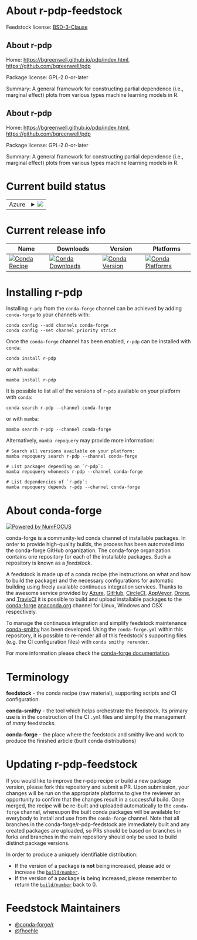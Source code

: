 About r-pdp-feedstock
=====================

Feedstock license: [BSD-3-Clause](https://github.com/conda-forge/r-pdp-feedstock/blob/main/LICENSE.txt)


About r-pdp
-----------

Home: https://bgreenwell.github.io/pdp/index.html, https://github.com/bgreenwell/pdp

Package license: GPL-2.0-or-later

Summary: A general framework for constructing partial dependence (i.e.,  marginal effect) plots from various types machine learning models in R.

About r-pdp
-----------

Home: https://bgreenwell.github.io/pdp/index.html, https://github.com/bgreenwell/pdp

Package license: GPL-2.0-or-later

Summary: A general framework for constructing partial dependence (i.e.,  marginal effect) plots from various types machine learning models in R.

Current build status
====================


<table>
    
  <tr>
    <td>Azure</td>
    <td>
      <details>
        <summary>
          <a href="https://dev.azure.com/conda-forge/feedstock-builds/_build/latest?definitionId=7155&branchName=main">
            <img src="https://dev.azure.com/conda-forge/feedstock-builds/_apis/build/status/r-pdp-feedstock?branchName=main">
          </a>
        </summary>
        <table>
          <thead><tr><th>Variant</th><th>Status</th></tr></thead>
          <tbody><tr>
              <td>linux_64_r_base4.3</td>
              <td>
                <a href="https://dev.azure.com/conda-forge/feedstock-builds/_build/latest?definitionId=7155&branchName=main">
                  <img src="https://dev.azure.com/conda-forge/feedstock-builds/_apis/build/status/r-pdp-feedstock?branchName=main&jobName=linux&configuration=linux%20linux_64_r_base4.3" alt="variant">
                </a>
              </td>
            </tr><tr>
              <td>linux_64_r_base4.4</td>
              <td>
                <a href="https://dev.azure.com/conda-forge/feedstock-builds/_build/latest?definitionId=7155&branchName=main">
                  <img src="https://dev.azure.com/conda-forge/feedstock-builds/_apis/build/status/r-pdp-feedstock?branchName=main&jobName=linux&configuration=linux%20linux_64_r_base4.4" alt="variant">
                </a>
              </td>
            </tr><tr>
              <td>osx_64_r_base4.3</td>
              <td>
                <a href="https://dev.azure.com/conda-forge/feedstock-builds/_build/latest?definitionId=7155&branchName=main">
                  <img src="https://dev.azure.com/conda-forge/feedstock-builds/_apis/build/status/r-pdp-feedstock?branchName=main&jobName=osx&configuration=osx%20osx_64_r_base4.3" alt="variant">
                </a>
              </td>
            </tr><tr>
              <td>osx_64_r_base4.4</td>
              <td>
                <a href="https://dev.azure.com/conda-forge/feedstock-builds/_build/latest?definitionId=7155&branchName=main">
                  <img src="https://dev.azure.com/conda-forge/feedstock-builds/_apis/build/status/r-pdp-feedstock?branchName=main&jobName=osx&configuration=osx%20osx_64_r_base4.4" alt="variant">
                </a>
              </td>
            </tr><tr>
              <td>osx_arm64_r_base4.3</td>
              <td>
                <a href="https://dev.azure.com/conda-forge/feedstock-builds/_build/latest?definitionId=7155&branchName=main">
                  <img src="https://dev.azure.com/conda-forge/feedstock-builds/_apis/build/status/r-pdp-feedstock?branchName=main&jobName=osx&configuration=osx%20osx_arm64_r_base4.3" alt="variant">
                </a>
              </td>
            </tr><tr>
              <td>osx_arm64_r_base4.4</td>
              <td>
                <a href="https://dev.azure.com/conda-forge/feedstock-builds/_build/latest?definitionId=7155&branchName=main">
                  <img src="https://dev.azure.com/conda-forge/feedstock-builds/_apis/build/status/r-pdp-feedstock?branchName=main&jobName=osx&configuration=osx%20osx_arm64_r_base4.4" alt="variant">
                </a>
              </td>
            </tr><tr>
              <td>win_64_r_base4.3</td>
              <td>
                <a href="https://dev.azure.com/conda-forge/feedstock-builds/_build/latest?definitionId=7155&branchName=main">
                  <img src="https://dev.azure.com/conda-forge/feedstock-builds/_apis/build/status/r-pdp-feedstock?branchName=main&jobName=win&configuration=win%20win_64_r_base4.3" alt="variant">
                </a>
              </td>
            </tr><tr>
              <td>win_64_r_base4.4</td>
              <td>
                <a href="https://dev.azure.com/conda-forge/feedstock-builds/_build/latest?definitionId=7155&branchName=main">
                  <img src="https://dev.azure.com/conda-forge/feedstock-builds/_apis/build/status/r-pdp-feedstock?branchName=main&jobName=win&configuration=win%20win_64_r_base4.4" alt="variant">
                </a>
              </td>
            </tr>
          </tbody>
        </table>
      </details>
    </td>
  </tr>
</table>

Current release info
====================

| Name | Downloads | Version | Platforms |
| --- | --- | --- | --- |
| [![Conda Recipe](https://img.shields.io/badge/recipe-r--pdp-green.svg)](https://anaconda.org/conda-forge/r-pdp) | [![Conda Downloads](https://img.shields.io/conda/dn/conda-forge/r-pdp.svg)](https://anaconda.org/conda-forge/r-pdp) | [![Conda Version](https://img.shields.io/conda/vn/conda-forge/r-pdp.svg)](https://anaconda.org/conda-forge/r-pdp) | [![Conda Platforms](https://img.shields.io/conda/pn/conda-forge/r-pdp.svg)](https://anaconda.org/conda-forge/r-pdp) |

Installing r-pdp
================

Installing `r-pdp` from the `conda-forge` channel can be achieved by adding `conda-forge` to your channels with:

```
conda config --add channels conda-forge
conda config --set channel_priority strict
```

Once the `conda-forge` channel has been enabled, `r-pdp` can be installed with `conda`:

```
conda install r-pdp
```

or with `mamba`:

```
mamba install r-pdp
```

It is possible to list all of the versions of `r-pdp` available on your platform with `conda`:

```
conda search r-pdp --channel conda-forge
```

or with `mamba`:

```
mamba search r-pdp --channel conda-forge
```

Alternatively, `mamba repoquery` may provide more information:

```
# Search all versions available on your platform:
mamba repoquery search r-pdp --channel conda-forge

# List packages depending on `r-pdp`:
mamba repoquery whoneeds r-pdp --channel conda-forge

# List dependencies of `r-pdp`:
mamba repoquery depends r-pdp --channel conda-forge
```


About conda-forge
=================

[![Powered by
NumFOCUS](https://img.shields.io/badge/powered%20by-NumFOCUS-orange.svg?style=flat&colorA=E1523D&colorB=007D8A)](https://numfocus.org)

conda-forge is a community-led conda channel of installable packages.
In order to provide high-quality builds, the process has been automated into the
conda-forge GitHub organization. The conda-forge organization contains one repository
for each of the installable packages. Such a repository is known as a *feedstock*.

A feedstock is made up of a conda recipe (the instructions on what and how to build
the package) and the necessary configurations for automatic building using freely
available continuous integration services. Thanks to the awesome service provided by
[Azure](https://azure.microsoft.com/en-us/services/devops/), [GitHub](https://github.com/),
[CircleCI](https://circleci.com/), [AppVeyor](https://www.appveyor.com/),
[Drone](https://cloud.drone.io/welcome), and [TravisCI](https://travis-ci.com/)
it is possible to build and upload installable packages to the
[conda-forge](https://anaconda.org/conda-forge) [anaconda.org](https://anaconda.org/)
channel for Linux, Windows and OSX respectively.

To manage the continuous integration and simplify feedstock maintenance
[conda-smithy](https://github.com/conda-forge/conda-smithy) has been developed.
Using the ``conda-forge.yml`` within this repository, it is possible to re-render all of
this feedstock's supporting files (e.g. the CI configuration files) with ``conda smithy rerender``.

For more information please check the [conda-forge documentation](https://conda-forge.org/docs/).

Terminology
===========

**feedstock** - the conda recipe (raw material), supporting scripts and CI configuration.

**conda-smithy** - the tool which helps orchestrate the feedstock.
                   Its primary use is in the construction of the CI ``.yml`` files
                   and simplify the management of *many* feedstocks.

**conda-forge** - the place where the feedstock and smithy live and work to
                  produce the finished article (built conda distributions)


Updating r-pdp-feedstock
========================

If you would like to improve the r-pdp recipe or build a new
package version, please fork this repository and submit a PR. Upon submission,
your changes will be run on the appropriate platforms to give the reviewer an
opportunity to confirm that the changes result in a successful build. Once
merged, the recipe will be re-built and uploaded automatically to the
`conda-forge` channel, whereupon the built conda packages will be available for
everybody to install and use from the `conda-forge` channel.
Note that all branches in the conda-forge/r-pdp-feedstock are
immediately built and any created packages are uploaded, so PRs should be based
on branches in forks and branches in the main repository should only be used to
build distinct package versions.

In order to produce a uniquely identifiable distribution:
 * If the version of a package **is not** being increased, please add or increase
   the [``build/number``](https://docs.conda.io/projects/conda-build/en/latest/resources/define-metadata.html#build-number-and-string).
 * If the version of a package **is** being increased, please remember to return
   the [``build/number``](https://docs.conda.io/projects/conda-build/en/latest/resources/define-metadata.html#build-number-and-string)
   back to 0.

Feedstock Maintainers
=====================

* [@conda-forge/r](https://github.com/conda-forge/r/)
* [@fhoehle](https://github.com/fhoehle/)

